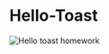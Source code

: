 # Hello-Toast
![Hello toast  homework](https://user-images.githubusercontent.com/50689509/145596903-f19efbb0-9c6d-46fa-9af2-21fedaac4746.gif)
